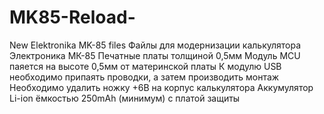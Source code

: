 # MK85-Reload-
New Elektronika MK-85 files
Файлы для модернизации калькулятора Электроника МК-85
Печатные платы толщиной 0,5мм
Модуль MCU паяется на высоте 0,5мм от материнской платы
К модулю USB необходимо припаять проводки, а затем производить монтаж
Необходимо удалить ножку +6В на корпус калькулятора
Аккумулятор Li-ion ёмкостью 250mAh (минимум) с платой защиты 
